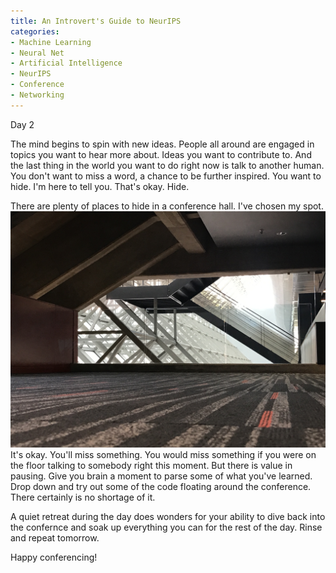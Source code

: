 ```yaml
---
title: An Introvert's Guide to NeurIPS 
categories:
- Machine Learning
- Neural Net
- Artificial Intelligence
- NeurIPS
- Conference
- Networking
---
```


Day 2

The mind begins to spin with new ideas.  People all around are engaged in topics you want to hear more about.  Ideas you want to contribute to.  And the last thing in the world you want to do right now is talk to another human.  You don't want to miss a word, a chance to be further inspired.  You want to hide.  I'm here to tell you.  That's okay.  Hide.  


There are plenty of places to hide in a conference hall.  I've chosen my spot.
![Empty Hallway](/images/hallway.jpg)
It's okay.  You'll miss something.  You would miss something if you were on the floor talking to somebody right this moment.  But there is value in pausing.  Give you brain a moment to parse some of what you've learned.  Drop down and try out some of the code floating around the conference.  There certainly is no shortage of it.

A quiet retreat during the day does wonders for your ability to dive back into the confernce and soak up everything you can for the rest of the day.  Rinse and repeat tomorrow.  

Happy conferencing!